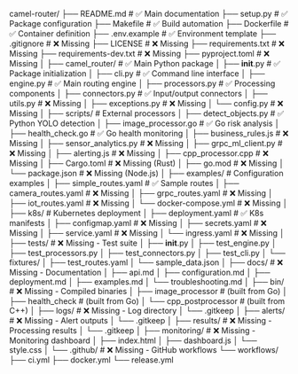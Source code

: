 camel-router/
├── README.md                           # ✅ Main documentation
├── setup.py                           # ✅ Package configuration
├── Makefile                           # ✅ Build automation
├── Dockerfile                         # ✅ Container definition
├── .env.example                       # ✅ Environment template
├── .gitignore                         # ❌ Missing
├── LICENSE                            # ❌ Missing
├── requirements.txt                   # ❌ Missing
├── requirements-dev.txt               # ❌ Missing
├── pyproject.toml                     # ❌ Missing
│
├── camel_router/                      # ✅ Main Python package
│   ├── __init__.py                    # ✅ Package initialization
│   ├── cli.py                         # ✅ Command line interface
│   ├── engine.py                      # ✅ Main routing engine
│   ├── processors.py                  # ✅ Processing components
│   ├── connectors.py                  # ✅ Input/output connectors
│   ├── utils.py                       # ❌ Missing
│   ├── exceptions.py                  # ❌ Missing
│   └── config.py                      # ❌ Missing
│
├── scripts/                           # External processors
│   ├── detect_objects.py              # ✅ Python YOLO detection
│   ├── image_processor.go             # ✅ Go risk analysis
│   ├── health_check.go                # ✅ Go health monitoring
│   ├── business_rules.js              # ❌ Missing
│   ├── sensor_analytics.py            # ❌ Missing
│   ├── grpc_ml_client.py              # ❌ Missing
│   ├── alerting.js                    # ❌ Missing
│   ├── cpp_processor.cpp              # ❌ Missing
│   ├── Cargo.toml                     # ❌ Missing (Rust)
│   ├── go.mod                         # ❌ Missing
│   └── package.json                   # ❌ Missing (Node.js)
│
├── examples/                          # Configuration examples
│   ├── simple_routes.yaml             # ✅ Sample routes
│   ├── camera_routes.yaml             # ❌ Missing
│   ├── grpc_routes.yaml               # ❌ Missing
│   ├── iot_routes.yaml                # ❌ Missing
│   └── docker-compose.yml             # ❌ Missing
│
├── k8s/                               # Kubernetes deployment
│   ├── deployment.yaml                # ✅ K8s manifests
│   ├── configmap.yaml                 # ❌ Missing
│   ├── secrets.yaml                   # ❌ Missing
│   ├── service.yaml                   # ❌ Missing
│   └── ingress.yaml                   # ❌ Missing
│
├── tests/                             # ❌ Missing - Test suite
│   ├── __init__.py
│   ├── test_engine.py
│   ├── test_processors.py
│   ├── test_connectors.py
│   ├── test_cli.py
│   └── fixtures/
│       ├── test_routes.yaml
│       └── sample_data.json
│
├── docs/                              # ❌ Missing - Documentation
│   ├── api.md
│   ├── configuration.md
│   ├── deployment.md
│   ├── examples.md
│   └── troubleshooting.md
│
├── bin/                               # ❌ Missing - Compiled binaries
│   ├── image_processor                # (built from Go)
│   ├── health_check                   # (built from Go)
│   └── cpp_postprocessor              # (built from C++)
│
├── logs/                              # ❌ Missing - Log directory
│   └── .gitkeep
│
├── alerts/                            # ❌ Missing - Alert outputs
│   └── .gitkeep
│
├── results/                           # ❌ Missing - Processing results
│   └── .gitkeep
│
├── monitoring/                        # ❌ Missing - Monitoring dashboard
│   ├── index.html
│   ├── dashboard.js
│   └── style.css
│
└── .github/                           # ❌ Missing - GitHub workflows
    └── workflows/
        ├── ci.yml
        ├── docker.yml
        └── release.yml
